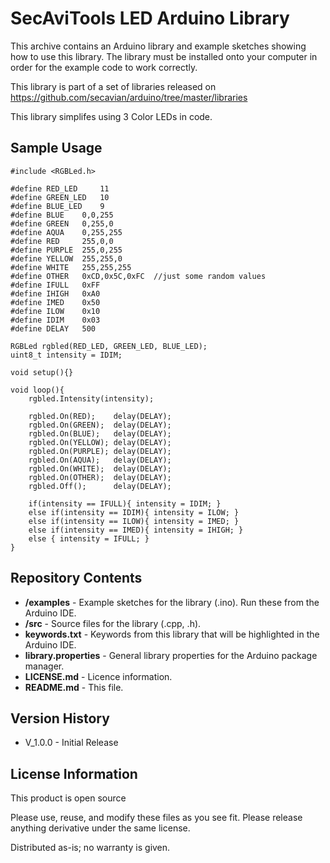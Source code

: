 SecAviTools LED Arduino Library
========================================

This archive contains an Arduino library and example sketches showing how to use this library. The library must be installed onto your computer in order for the example code to work correctly.

This library is part of a set of libraries released on https://github.com/secavian/arduino/tree/master/libraries

This library simplifes using 3 Color LEDs in code.

Sample Usage
-------------------
    #include <RGBLed.h>
    
    #define RED_LED     11
    #define GREEN_LED   10
    #define BLUE_LED    9        
    #define BLUE    0,0,255
    #define GREEN   0,255,0
    #define AQUA    0,255,255
    #define RED     255,0,0
    #define PURPLE  255,0,255
    #define YELLOW  255,255,0
    #define WHITE   255,255,255
    #define OTHER   0xCD,0x5C,0xFC  //just some random values
    #define IFULL   0xFF
    #define IHIGH   0xA0
    #define IMED    0x50
    #define ILOW    0x10
    #define IDIM    0x03
    #define DELAY   500
    
    RGBLed rgbled(RED_LED, GREEN_LED, BLUE_LED);
    uint8_t intensity = IDIM;
    
    void setup(){}
    
    void loop(){
        rgbled.Intensity(intensity);
        
        rgbled.On(RED);    delay(DELAY);
        rgbled.On(GREEN);  delay(DELAY);
        rgbled.On(BLUE);   delay(DELAY);
        rgbled.On(YELLOW); delay(DELAY);  
        rgbled.On(PURPLE); delay(DELAY);
        rgbled.On(AQUA);   delay(DELAY);
        rgbled.On(WHITE);  delay(DELAY);
        rgbled.On(OTHER);  delay(DELAY);
        rgbled.Off();      delay(DELAY);
        
        if(intensity == IFULL){ intensity = IDIM; }
        else if(intensity == IDIM){ intensity = ILOW; }
        else if(intensity == ILOW){ intensity = IMED; }
        else if(intensity == IMED){ intensity = IHIGH; }
        else { intensity = IFULL; }
    }

Repository Contents
-------------------

* **/examples** - Example sketches for the library (.ino). Run these from the Arduino IDE. 
* **/src** - Source files for the library (.cpp, .h).
* **keywords.txt** - Keywords from this library that will be highlighted in the Arduino IDE. 
* **library.properties** - General library properties for the Arduino package manager. 
* **LICENSE.md** - Licence information.
* **README.md** - This file.

Version History
---------------
* V_1.0.0 - Initial Release

License Information
-------------------

This product is open source

Please use, reuse, and modify these files as you see fit. Please release anything derivative under the same license.

Distributed as-is; no warranty is given.
